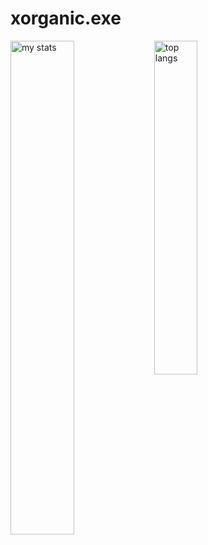 # xorganic.exe

<img alt="my stats" align="left" width="45%"  src="https://github-readme-stats.vercel.app/api?username=xorganic&show_icons=true"/>
<img alt="top langs" align="left" width="37%" src="https://github-readme-stats.vercel.app/api/top-langs/?username=xorganic&layout=compact"/>

